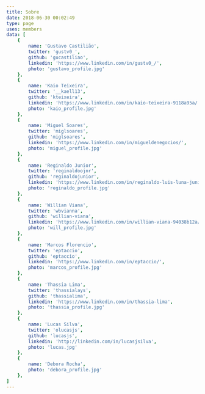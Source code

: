 ```yaml
---
title: Sobre
date: 2018-06-30 00:02:49
type: page
uses: members
data: [
    {
        name: 'Gustavo Castilião',
        twitter: 'gustv0_',
        github: 'gucastiliao',
        linkedin: 'https://www.linkedin.com/in/gustv0_/',
        photo: 'gustavo_profile.jpg'
    },
    {
        name: 'Kaio Teixeira',
        twitter: '__kaell13',
        github: 'kteixeira',
        linkedin: 'https://www.linkedin.com/in/kaio-teixeira-9118a95a/',
        photo: 'kaio_profile.jpg'
    },
    {
        name: 'Miguel Soares',
        twitter: 'miglsoares',
        github: 'miglsoares',
        linkedin: 'https://www.linkedin.com/in/migueldenegocios/',
        photo: 'miguel_profile.jpg'
    },
    {
        name: 'Reginaldo Junior',
        twitter: 'reginaldoojnr',
        github: 'reginaldojunior',
        linkedin: 'https://www.linkedin.com/in/reginaldo-luis-luna-junior-b26b4b79/',
        photo: 'reginaldo_profile.jpg'
    },
    {
        name: 'Willian Viana',
        twitter: 'wbvianna',
        github: 'willian-viana',
        linkedin: 'https://www.linkedin.com/in/willian-viana-94038b12a/',
        photo: 'will_profile.jpg'
    },
    {
        name: 'Marcos Florencio',
        twitter: 'eptaccio',
        github: 'eptaccio',
        linkedin: 'https://www.linkedin.com/in/eptaccio/',
        photo: 'marcos_profile.jpg'
    },
    {
        name: 'Thassia Lima',
        twitter: 'thassialays',
        github: 'thassialima',
        linkedin: 'https://www.linkedin.com/in/thassia-lima',
        photo: 'thassia_profile.jpg'
    },
    {
        name: 'Lucas Silva',
        twitter: 'olucasjs',
        github: 'lucasjs',
        linkedin: 'http://linkedin.com/in/lucasjsilva',
        photo: 'lucas.jpg'
    },
    {
        name: 'Debora Rocha',
        photo: 'debora_profile.jpg'
    },
]
---
```


